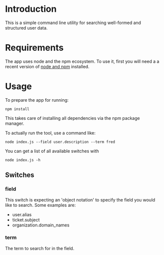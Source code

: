 # Introduction

This is a simple command line utility for searching well-formed and structured user data.

# Requirements

The app uses node and the npm ecosystem. To use it, first you will need a a recent version of [node and npm](https://docs.npmjs.com/getting-started/installing-node) installed.

# Usage

To prepare the app for running:
```
npm install
```

This takes care of installing all dependencies via the npm package manager.

To actually run the tool, use a command like:
```
node index.js --field user.description --term fred
```

You can get a list of all available switches with
```
node index.js -h
```

## Switches

### field

This switch is expecting an 'object notation' to specify the field you would like to search. Some examples are:

 * user.alias
 * ticket.subject
 * organization.domain_names

### term

The term to search for in the field.
